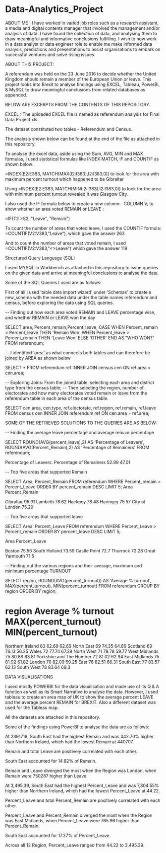 # Data-Analytics_Project

ABOUT ME : I have worked in varied job roles such as a research assistant, a media and digital contents manager that involved the management and/or analysis of data. 
I have found the collection of data, and analysing them to draw meaningful and informative conclusions fulfilling. I wish to now work in a data analyst or data engineer role to enable me make informed data analysis, predictions and presentations to assist organisations to embark on successful ventures and solve rising issues.

ABOUT THIS PROJECT:

A referendum was held on the 23 June 2016 to decide whether the United Kingdom should remain a member of the European Union or leave. This project looks into Brexit to analyse findings  using EXCEL, Tableau, PowerBI, & MySQL to draw meaningful conclusions from related databases as appended.

BELOW ARE EXCERPTS FROM THE CONTENTS OF THIS REPOSITORY.


EXCEL :  The uploaded EXCEL file is named as referendum analysis for Final Data Project.xls

The dataset constituted two tables  - Referendum and Census.

The analysis shown below can be found at the end of the file as attached in this repository. 

To analyse the excel data, aside using the Sum, AVG, MIN and MAX formulas, I used statistical formulas like INDEX MATCH, IF and COUNTIF as shown below:


 =INDEX(E2:E383, MATCH(MAX(I2:I383),I2:I383,0)) to look for the area with maximum percent turnout which happened to be Gibraltar

Using =INDEX(E2:E383, MATCH(MIN(I2:I383),I2:I383,0)) to look for the area with minimum percent turnout revealed it was  Glasgow City.


I also used the IF formula below to create a new column - COLUMN V, to show whether an area voted REMAIN or LEAVE :

=IF(T2 >S2, "Leave", "Remain")


To count the number of areas that voted leave, I used the COUNTIF formula: =COUNTIF(V2:V383,"Leave"), which gave the answer 263

And to count the number of areas that voted remain, I used =COUNTIF(V2:V383,"<>Leave") which gave the answer 119




Structured Query Language (SQL)

I used MYSQL in Workbench as attached in this repository to issue queries on the given data and arrive at meaningful conclusions to analyse the data.

Some of the SQL Queries I used are as follows:

First of all I used 'table data import wizard' under 'Schemas' to create a new_schema with the needed data under the table names referendum and census, before exploring the data using SQL queries.

-- Finding out how each area voted REMAIN and LEAVE percentage wise, and whether REMAIN or LEAVE won the day

SELECT area, Percent_remain,Percent_leave,
CASE
WHEN Percent_remain > Percent_leave THEN 'Remain Won'
WHEN Percent_leave > Percent_remain THEN 'Leave Won'
ELSE 'OTHER'
END AS "WHO WON?"
FROM referendum;

           
-- I identified 'area' as what connects both tables and can therefore be joined by AREA as shown below

SELECT * FROM referendum ref
INNER JOIN census cen
ON ref.area = cen.area;

-- Exploring Joins: From the joined table, selecting each area and district type from the census table; 
-- Then selecting the region, number of electorates and how many electorates voted remain or leave from the referendum table in each area of the census table.

SELECT cen.area, cen.type, ref.electorate, ref.region, ref.remain, ref.leave
FROM census cen
INNER JOIN referendum ref
ON cen.area = ref.area;


SOME OF THE RETRIEVED SOLUTIONS TO THE QUERIES ARE AS BELOW:


-- Finding the average leave percentage and average remain percentage

SELECT 
ROUND(AVG(percent_leave),2) AS 'Percentage of Leavers',
  ROUND(AVG(Percent_Remain),2) AS 'Percentage of Remainers'
FROM referendum;

Percentage of Leavers.           Percentage of Remainers
      52.99                                 47.01



-- Top five areas that supported Remain

SELECT Area, Percent_Remain
FROM referendum
WHERE  Percent_remain > Percent_Leave
ORDER BY percent_remain DESC
LIMIT 5;
 Area	Percent_Remain

Gibraltar	        95.91
Lambeth	          78.62
Hackney	          78.48
Haringey	        75.57
City of London	  75.29



-- Top five areas that supported leave
 
SELECT Area, Percent_Leave
FROM referendum
WHERE Percent_Leave > Percent_remain
ORDER BY percent_leave DESC
LIMIT 5;


Area	           Percent_Leave

Boston	         75.56
South Holland	   73.59
Castle Point	   72.7
Thurrock	       72.28
Great Yarmouth	  71.5


-- Finding out the various regions and their average, maximum and minimum percentage TURNOUT 

SELECT region, ROUND(AVG(percent_turnout)) AS 'Average % turnout', MAX(percent_turnout), MIN(percent_turnout)
FROM referendum
GROUP BY region
ORDER BY region; 



# region	       Average % turnout	MAX(percent_turnout)	MIN(percent_turnout)
Northern Ireland	          63	              62.69	               62.69
North East	                69	              74.35	               64.86
Scotland	                  69	              76.13	               56.25
Wales	                      72	              77.74	               67.39
North West	                71	              79.78	               59.77
West Midlands	              75	              80.88	               63.81
Yorkshire and The Humber	  72	              81.02	               62.94
East Midlands	              75	              81.92	               61.82
London	                    70	              82.09	               59.25
East	                      76	              82.51	               66.31
South East	                77	              83.57	               62.13
South West	                78	              83.64	               69.3


DATA VISUALISATIONS


I used mostly POWERBI for the data visualisation and made use of its Q & A function as well as its Smart Narrative to analyse the data.
However, I used tableau to create an area map of UK to show the average percent LEAVE and the average percent REMAIN for BREXIT. 
Also a different dataset was used for the Tableau map. 

All the datasets are attached in this repository.

Some of the findings using PowerBI to analyse the data are as follows:


At 2391718, South East had the highest Remain and was 442.70% higher than Northern Ireland, which had the lowest Remain at 440707.


Remain and total Leave are positively correlated with each other.


South East accounted for 14.82% of Remain.


Remain and Leave diverged the most when the Region was London, when Remain were 750287 higher than Leave.


At 3,495.39, South East had the highest Percent_Leave and was 7,804.55% higher than Northern Ireland, which had the lowest Percent_Leave at 44.22.



Percent_Leave and total Percent_Remain are positively correlated with each other.



Percent_Leave and Percent_Remain diverged the most when the Region was East Midlands, when Percent_Leave were 765.96 higher than Percent_Remain.



South East accounted for 17.27% of Percent_Leave.



Across all 12 Region, Percent_Leave ranged from 44.22 to 3,495.39.
 
 



